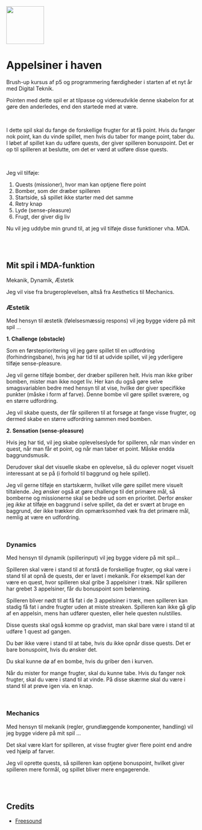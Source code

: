 <img src="https://user-images.githubusercontent.com/93657779/188674370-55c45736-6884-4b52-8f27-3fb3d9c955c2.png" height="100" width="100">



# Appelsiner i haven
Brush-up kursus af p5 og programmering færdigheder i starten af et nyt år med Digital Teknik.

Pointen med dette spil er at tilpasse og videreudvikle denne skabelon for at gøre den anderledes, end den startede med at være.

<br />

<!-- [GitHub](https://github.com/mch-sg/catch) -->

I dette spil skal du fange de forskellige frugter for at få point. Hvis du fanger nok point, kan du vinde spillet, men hvis du taber for mange point, taber du. I løbet af spillet kan du udføre quests, der giver spilleren bonuspoint. Det er op til spilleren at beslutte, om det er værd at udføre disse quests.

<br />

Jeg vil tilføje:
1. Quests (missioner), hvor man kan optjene flere point
2. Bomber, som der dræber spilleren
3. Startside, så spillet ikke starter med det samme
4. Retry knap
5. Lyde (sense-pleasure)
6. Frugt, der giver dig liv

Nu vil jeg uddybe min grund til, at jeg vil tilføje disse funktioner vha. MDA.

<br />
<br />

## Mit spil i MDA-funktion
Mekanik, Dynamik, Æstetik

Jeg vil vise fra brugeroplevelsen, altså fra Aesthetics til Mechanics.


### Æstetik
Med hensyn til æstetik (følelsesmæssig respons) vil jeg bygge videre på mit spil ...

**1. Challenge (obstacle)**

Som en førsteprioritering vil jeg gøre spillet til en udfordring (forhindringsbane), hvis jeg har tid til at udvide spillet, vil jeg yderligere tilføje sense-pleasure.

Jeg vil gerne tilføje bomber, der dræber spilleren helt. Hvis man ikke griber bomben, mister man ikke noget liv. Her kan du også gøre selve smagsvariablen bedre med hensyn til at vise, hvilke der giver specifikke punkter (måske i form af farve). Denne bombe vil gøre spillet sværere, og en større udfordring.

Jeg vil skabe quests, der får spilleren til at forsøge at fange visse frugter, og dermed skabe en større udfordring sammen med bomben.


**2. Sensation (sense-pleasure)**

Hvis jeg har tid, vil jeg skabe oplevelseslyde for spilleren, når man vinder en quest, når man får et point, og når man taber et point. Måske endda baggrundsmusik.

Derudover skal det visuelle skabe en oplevelse, så du oplever noget visuelt interessant at se på (i forhold til baggrund og hele spillet).

Jeg vil gerne tilføje en startskærm, hvilket ville gøre spillet mere visuelt tiltalende. Jeg ønsker også at gøre challenge til det primære mål, så bomberne og missionerne skal se bedre ud som en prioritet. Derfor ønsker jeg *ikke* at tilføje en baggrund i selve spillet, da det er svært at bruge en baggrund, der ikke trækker din opmærksomhed væk fra det primære mål, nemlig at være en udfordring.

<br />

### Dynamics
Med hensyn til dynamik (spillerinput) vil jeg bygge videre på mit spil...

Spilleren skal være i stand til at forstå de forskellige frugter, og skal være i stand til at opnå de quests, der er lavet i mekanik. For eksempel kan der være en quest, hvor spilleren skal gribe 3 appelsiner i træk. Når spilleren har grebet 3 appelsiner, får du bonuspoint som belønning.

Spilleren bliver nødt til at få fat i de 3 appelsiner i træk, men spilleren kan stadig få fat i andre frugter uden at miste streaken. Spilleren kan ikke gå glip af en appelsin, mens han udfører questen, eller hele questen nulstilles.

Disse quests skal også komme op gradvist, man skal bare være i stand til at udføre 1 quest ad gangen.

Du bør ikke være i stand til at tabe, hvis du ikke opnår disse quests. Det er bare bonuspoint, hvis du ønsker det.

Du skal kunne dø af en bombe, hvis du griber den i kurven. 

Når du mister for mange frugter, skal du kunne tabe. Hvis du fanger nok frugter, skal du være i stand til at vinde. På disse skærme skal du være i stand til at prøve igen via. en knap.

<br />

### Mechanics
Med hensyn til mekanik (regler, grundlæggende komponenter, handling) vil jeg bygge videre på mit spil ...

Det skal være klart for spilleren, at visse frugter giver flere point end andre ved hjælp af farver.

Jeg vil oprette quests, så spilleren kan optjene bonuspoint, hvilket giver spilleren mere formål, og spillet bliver mere engagerende.


<br />
<br />

## Credits
- [Freesound](https://freesound.org/people/EVRetro/)
